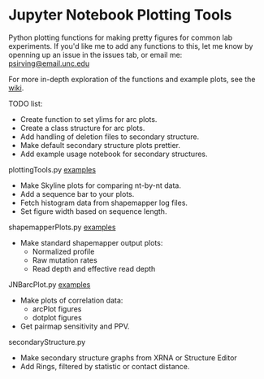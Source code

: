 Jupyter Notebook Plotting Tools
==============================================================================
Python plotting functions for making pretty figures for common lab experiments.
If you'd like me to add any functions to this, let me know by openning up an
issue in the issues tab, or email me: psirving@email.unc.edu

For more in-depth exploration of the functions and example plots, see the
[wiki](https://github.com/Weeks-UNC/JNBTools/wiki).

TODO list:
* Create function to set ylims for arc plots.
* Create a class structure for arc plots.
* Add handling of deletion files to secondary structure.
* Make default secondary structure plots prettier.
* Add example usage notebook for secondary structures.

plottingTools.py [examples](JNB-example/plottingTools-example.md)
* Make Skyline plots for comparing nt-by-nt data.
* Add a sequence bar to your plots.
* Fetch histogram data from shapemapper log files.
* Set figure width based on sequence length.

shapemapperPlots.py [examples](JNB-example/plottingTools-example.md)
* Make standard shapemapper output plots:
  * Normalized profile
  * Raw mutation rates
  * Read depth and effective read depth

JNBarcPlot.py [examples](JNB-example/JNBarcPlot-example.md)
* Make plots of correlation data:
  * arcPlot figures
  * dotplot figures
* Get pairmap sensitivity and PPV.

secondaryStructure.py
* Make secondary structure graphs from XRNA or Structure Editor
* Add Rings, filtered by statistic or contact distance.
